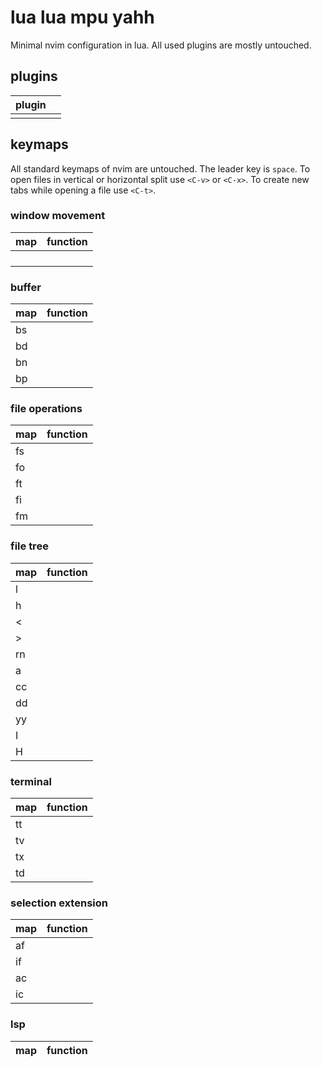 # lua lua mpu yahh

Minimal nvim configuration in lua. All used plugins are mostly untouched.

## plugins

| plugin |     |
| ------ | --- |
|        |     |

## keymaps

All standard keymaps of nvim are untouched. The leader key is `space`. To open files in vertical or horizontal split use `<C-v>` or `<C-x>`. To create new tabs while opening a file use `<C-t>`.

### window movement

| map   | function |
| ----- | -------- |
| <C-j> |          |
| <C-k> |          |
| <C-l> |          |
| <C-h> |          |

### buffer

| map        | function |
| ---------- | -------- |
| <Leader>bs |          |
| <Leader>bd |          |
| <Leader>bn |          |
| <Leader>bp |          |

### file operations

| map        | function |
| ---------- | -------- |
| <Leader>fs |          |
| <Leader>fo |          |
| <Leader>ft |          |
| <Leader>fi |          |
| <Leader>fm |          |

### file tree

| map       | function |
| --------- | -------- |
| l         |          |
| h         |          |
| <         |          |
| \>        |          |
| <space>rn |          |
| a         |          |
| cc        |          |
| dd        |          |
| yy        |          |
| I         |          |
| H         |          |

### terminal

| map        | function |
| ---------- | -------- |
| <Leader>tt |          |
| <Leader>tv |          |
| <Leader>tx |          |
| <Leader>td |          |

### selection extension

| map | function |
| --- | -------- |
| af  |          |
| if  |          |
| ac  |          |
| ic  |          |

### lsp

| map | function |
| --- | -------- |
